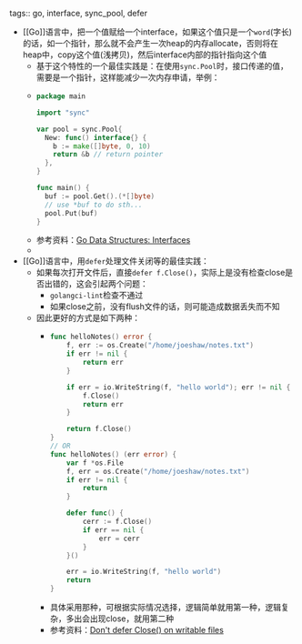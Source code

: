 tags:: go, interface, sync_pool, defer

- [[Go]]语言中，把一个值赋给一个interface，如果这个值只是一个`word`(字长)的话，如一个指针，那么就不会产生一次heap的内存allocate，否则将在heap中，copy这个值(浅拷贝)，然后interface内部的指针指向这个值
	- 基于这个特性的一个最佳实践是：在使用`sync.Pool`时，接口传递的值，需要是一个指针，这样能减少一次内存申请，举例：
	- ```go
	  package main
	  
	  import "sync"
	  
	  var pool = sync.Pool{
	    New: func() interface{} {
	      b := make([]byte, 0, 10)
	      return &b // return pointer
	    },
	  }
	  
	  func main() {
	    buf := pool.Get().(*[]byte)
	    // use *buf to do sth... 
	    pool.Put(buf)
	  }
	  ```
	- 参考资料：[Go Data Structures: Interfaces](https://research.swtch.com/interfaces)
	-
- [[Go]]语言中，用`defer`处理文件关闭等的最佳实践：
	- 如果每次打开文件后，直接`defer f.Close()`，实际上是没有检查close是否出错的，这会引起两个问题：
		- `golangci-lint`检查不通过
		- 如果close之前，没有flush文件的话，则可能造成数据丢失而不知
	- 因此更好的方式是如下两种：
		- ```go
		  func helloNotes() error {
		      f, err := os.Create("/home/joeshaw/notes.txt")
		      if err != nil {
		          return err
		      }
		  
		      if err = io.WriteString(f, "hello world"); err != nil {
		          f.Close()
		          return err
		      }
		  
		      return f.Close()
		  }
		  // OR
		  func helloNotes() (err error) {
		      var f *os.File
		      f, err = os.Create("/home/joeshaw/notes.txt")
		      if err != nil {
		          return
		      }
		  
		      defer func() {
		          cerr := f.Close()
		          if err == nil {
		              err = cerr
		          }
		      }()
		  
		      err = io.WriteString(f, "hello world")
		      return
		  }
		  ```
		- 具体采用那种，可根据实际情况选择，逻辑简单就用第一种，逻辑复杂，多出会出现close，就用第二种
		- 参考资料：[Don't defer Close() on writable files]()